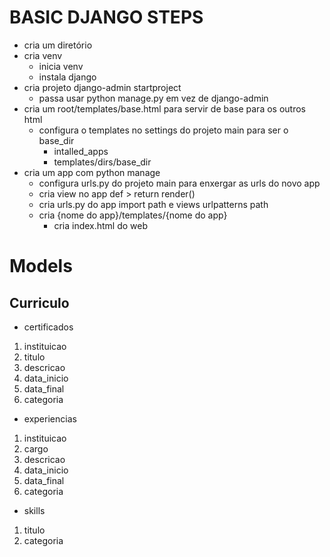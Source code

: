 # BASIC DJANGO STEPS
- cria um diretório
- cria venv
	- inicia venv
	- instala django
- cria projeto django-admin startproject
	- passa usar python manage.py em vez de django-admin
- cria um root/templates/base.html para servir de base para os outros html
	- configura o templates no settings do projeto main para ser o base_dir
		- intalled_apps
		- templates/dirs/base_dir
- cria um app com python manage
	- configura urls.py do projeto main para enxergar as urls do novo app
	- cria view no app
		def > return render()
	- cria urls.py do app
		import path e views
		urlpatterns path
	- cria {nome do app}/templates/{nome do app}
		- cria index.html do web


# Models
## Curriculo

- certificados
1. instituicao
2. titulo
3. descricao
4. data_inicio
5. data_final
6. categoria

- experiencias
1. instituicao
2. cargo
3. descricao
4. data_inicio
5. data_final
6. categoria

- skills
1. titulo
2. categoria